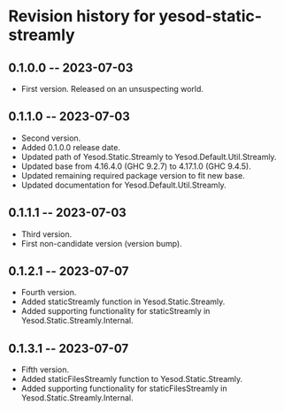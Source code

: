 # Revision history for yesod-static-streamly

## 0.1.0.0 -- 2023-07-03

* First version. Released on an unsuspecting world.

## 0.1.1.0 -- 2023-07-03

* Second version.
* Added 0.1.0.0 release date.
* Updated path of Yesod.Static.Streamly to Yesod.Default.Util.Streamly.
* Updated base from 4.16.4.0 (GHC 9.2.7) to 4.17.1.0 (GHC 9.4.5).
* Updated remaining required package version to fit new base.
* Updated documentation for Yesod.Default.Util.Streamly.

## 0.1.1.1 -- 2023-07-03

* Third version.
* First non-candidate version (version bump).

## 0.1.2.1 -- 2023-07-07

* Fourth version.
* Added staticStreamly function in Yesod.Static.Streamly.
* Added supporting functionality for staticStreamly in Yesod.Static.Streamly.Internal.

## 0.1.3.1 -- 2023-07-07

* Fifth version.
* Added staticFilesStreamly function to Yesod.Static.Streamly.
* Added supporting functionality for staticFilesStreamly in Yesod.Static.Streamly.Internal.
